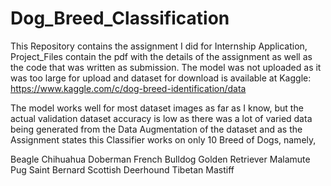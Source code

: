 # Dog_Breed_Classification

This Repository contains the assignment I did for Internship Application, Project_Files contain the pdf with the details of the assignment as well as the code that was written as submission. The model was not uploaded as it was too large for upload and dataset for download is available at Kaggle: https://www.kaggle.com/c/dog-breed-identification/data

The model works well for most dataset images as far as I know, but the actual validation dataset accuracy is low as there was a lot of varied data being generated from the Data Augmentation of the dataset and as the Assignment states this Classifier works on only 10 Breed of Dogs, namely, 

Beagle
Chihuahua
Doberman
French Bulldog
Golden Retriever
Malamute
Pug
Saint Bernard
Scottish Deerhound
Tibetan Mastiff
